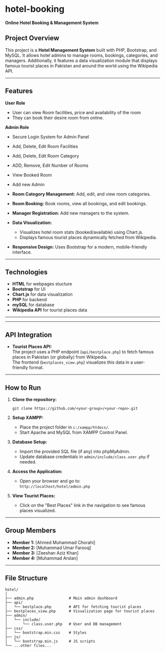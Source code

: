 # hotel-booking 
**Online Hotel Booking &amp; Management System**

## Project Overview

This project is a **Hotel Management System** built with PHP, Bootstrap, and MySQL. It allows hotel admins to manage rooms, bookings, categories, and managers. Additionally, it features a data visualization module that displays famous tourist places in Pakistan and around the world using the Wikipedia API.

---

## Features

**User Role**

- User can view Room facilities, price and availability of the room
- They can book their desire room from online.

**Admin Role**

- Secure Login System for Admin Panel
- Add, Delete, Edit Room Facilities
- Add, Delete, Edit Room Category
- ADD, Remove, Edit Number of Rooms
- View Booked Room
- Add new Admin 

- **Room Category Management:** Add, edit, and view room categories.
- **Room Booking:** Book rooms, view all bookings, and edit bookings.
- **Manager Registration:** Add new managers to the system.
- **Data Visualization:** 
  - Visualizes hotel room stats (booked/available) using Chart.js.
  - Displays famous tourist places dynamically fetched from Wikipedia.
- **Responsive Design:** Uses Bootstrap for a modern, mobile-friendly interface.

---

## Technologies

- **HTML** for webpages stucture
- **Bootstrap** for UI
- **Chart.js** for data visualization
- **PHP** for backend 
- **mySQL** for database 
- **Wikipedia API** for tourist places data

---

---

## API Integration

- **Tourist Places API:**  
  The project uses a PHP endpoint (`api/bestplace.php`) to fetch famous places in Pakistan (or globally) from Wikipedia.  
  The frontend (`bestplaces_view.php`) visualizes this data in a user-friendly format.

---

## How to Run

1. **Clone the repository:**
   ```
   git clone https://github.com/<your-group>/<your-repo>.git
   ```

2. **Setup XAMPP:**
   - Place the project folder in `c:/xampp/htdocs/`.
   - Start Apache and MySQL from XAMPP Control Panel.

3. **Database Setup:**
   - Import the provided SQL file (if any) into phpMyAdmin.
   - Update database credentials in `admin/include/class.user.php` if needed.

4. **Access the Application:**
   - Open your browser and go to:  
     `http://localhost/hotel/admin.php`

5. **View Tourist Places:**
   - Click on the "Best Places" link in the navigation to see famous places visualized.

---

## Group Members

- **Member 1:** [Ahmed Muhammad Chorahi]
- **Member 2:** [Muhammad Umar Farooq]
- **Member 3:** [Zeeshan Aziz Khan]
- **Member 4:** [Muhammad Arslan]

---

## File Structure

```
hotel/
│
├── admin.php                # Main admin dashboard
├── api/
│   └── bestplace.php        # API for fetching tourist places
├── bestplaces_view.php      # Visualization page for tourist places
├── admin/
│   └── include/
│       └── class.user.php   # User and DB management
├── css/
│   └── bootstrap.min.css    # Styles
├── js/
│   └── bootstrap.min.js     # JS scripts
└── ...other files...
```


